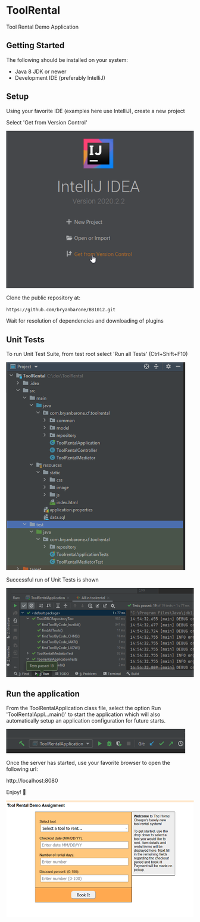 # ToolRental
Tool Rental Demo Application

## Getting Started
The following should be installed on your system:
* Java 8 JDK or newer
* Development IDE (preferably IntelliJ)

## Setup
Using your favorite IDE (examples here use IntelliJ), create a new project

Select 'Get from Version Control'

![Create project](https://raw.githubusercontent.com/bryanbarone/ReadmeImages/main/CreateProject.png)

Clone the public repository at:

`https://github.com/bryanbarone/BB1012.git`

Wait for resolution of dependencies and downloading of plugins

## Unit Tests
To run Unit Test Suite, from test root select 'Run all Tests' (Ctrl+Shift+F10)

![Project structure](https://raw.githubusercontent.com/bryanbarone/ReadmeImages/main/ProjectStructure.png)

Successful run of Unit Tests is shown

![Run unit tests](https://raw.githubusercontent.com/bryanbarone/ReadmeImages/main/RunUnitTests.png)

## Run the application
From the ToolRentalApplication class file, select the option Run 'ToolRentalAppl...main()' to start the application which will also automatically setup an application configuration for future starts.

![Server config](https://raw.githubusercontent.com/bryanbarone/ReadmeImages/main/Server.png)

Once the server has started, use your favorite browser to open the following url:

http://localhost:8080

Enjoy! :cowboy_hat_face:



![Project structure](https://raw.githubusercontent.com/bryanbarone/ReadmeImages/main/Demo.png)
